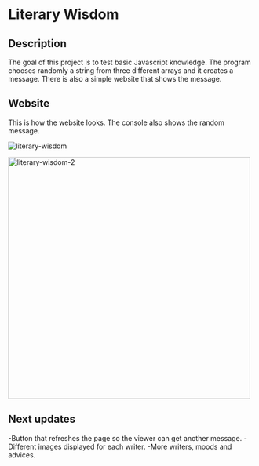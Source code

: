 # Literary Wisdom

## Description
The goal of this project is to test basic Javascript knowledge. The program chooses randomly a string from three different arrays and it creates a message.
There is also a simple website that shows the message.

## Website
This is how the website looks. The console also shows the random message. 

![literary-wisdom](https://user-images.githubusercontent.com/100833465/162025315-ef909aea-95e6-48a7-9232-cf87f387ebb3.png)

<img width="493" alt="literary-wisdom-2" src="https://user-images.githubusercontent.com/100833465/162026253-47bbae99-ed1e-4c66-b76b-68cabfa67170.png">

## Next updates
-Button that refreshes the page so the viewer can get another message.
-Different images displayed for each writer.
-More writers, moods and advices.
